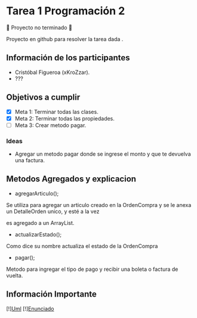 # Tarea 1 Programación 2

:construction: Proyecto no terminado :construction:
<p> Proyecto en github para resolver la tarea dada .</p>

## Información de los participantes
- Cristóbal Figueroa (xKroZzar).
- ???

## Objetivos a cumplir

- [x] Meta 1: Terminar todas las clases.
- [x] Meta 2: Terminar todas las propiedades.
- [ ] Meta 3: Crear metodo pagar.

### Ideas

- Agregar un metodo pagar donde se ingrese el monto y que te devuelva una factura.

## Metodos Agregados y explicacion
- agregarArticulo();
<p> Se utiliza para agregar un articulo creado en la OrdenCompra y se le anexa un DetalleOrden unico, y esté a la vez </p>
<p> es agregado a un ArrayList. </p>

- actualizarEstado();
<p> Como dice su nombre actualiza el estado de la OrdenCompra </p>

- pagar();
<p> Metodo para ingregar el tipo de pago y recibir una boleta o factura de vuelta. </p>

## Información Importante
[!][Uml](/images/UML.png)
[!][Enunciado](/images/Enunciado.png)

